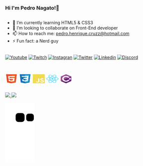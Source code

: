 <!--
**pedronagato/pedronagato** is a ✨ _special_ ✨ repository because its `README.md` (this file) appears on your GitHub profile.

Here are some ideas to get you started:

- 🔭 I’m currently working on ...
- 🌱 I’m currently learning ...
- 👯 I’m looking to collaborate on ...
- 🤔 I’m looking for help with ...
- 💬 Ask me about ...
- 📫 How to reach me: ...
- 😄 Pronouns: ...
- ⚡ Fun fact: ...
-->

### Hi I'm Pedro Nagato!🖖

##
- 🌱 I’m currently learning HTML5 & CSS3
- 👯 I’m looking to collaborate on Front-End developer
- 📫 How to reach me:  pedro.henrique.cruzz@hotmail.com
- ⚡ Fun fact:  a Nerd guy

##
[![Youtube](https://img.shields.io/badge/YouTube-FF0000?style=for-the-badge&logo=youtube&logoColor=white)](https://www.youtube.com/)     [![Twitch](https://img.shields.io/badge/Twitch-9146FF?style=for-the-badge&logo=twitch&logoColor=white)](https://www.youtube.com/)     [![Instagran](https://img.shields.io/badge/Instagram-E4405F?style=for-the-badge&logo=instagram&logoColor=white)](https://www.instagram.com/pedro_nagato/)     [![Twitter](https://img.shields.io/badge/Twitter-1DA1F2?style=for-the-badge&logo=twitter&logoColor=white)](https://twitter.com/PNagato)     [![Linkedin](https://img.shields.io/badge/LinkedIn-0077B5?style=for-the-badge&logo=linkedin&logoColor=whitehttps://img.shields.io/badge/LinkedIn-0077B5?style=for-the-badge&logo=linkedin&logoColor=white)](https://www.linkedin.com/in/pedro-henrique-da-cruz-054b8b198/)     [![Discord](https://img.shields.io/badge/Discord-7289DA?style=for-the-badge&logo=discord&logoColor=white)](https://discord.com/channels/@me/381152535014277130)


##

<div style="display: inline_block"><br>
  
 
  
  <img align="center" alt="Rafa-HTML" height="30" width="40" src="https://raw.githubusercontent.com/devicons/devicon/master/icons/html5/html5-original.svg">
  <img align="center" alt="Rafa-CSS" height="30" width="40" src="https://raw.githubusercontent.com/devicons/devicon/master/icons/css3/css3-original.svg">
  <img align="center" alt="Rafa-Js" height="30" width="40" src="https://raw.githubusercontent.com/devicons/devicon/master/icons/javascript/javascript-plain.svg">
  <img align="center" alt="Rafa-React" height="30" width="40" src="https://raw.githubusercontent.com/devicons/devicon/master/icons/react/react-original.svg">
  <img align="center" alt="Rafa-Csharp" height="30" width="40" src="https://raw.githubusercontent.com/devicons/devicon/master/icons/csharp/csharp-original.svg">
  <!--<img align="right" alt="Rafa-pic" height="150" style="border-radius:50px;"--> 
</div>


##
<div align="left">
  <a href="https://github.com/pedronagato">
  <img height="180em" src="https://github-readme-stats.vercel.app/api?username=pedronagato&show_icons=true&theme=dracula&include_all_commits=true&count_private=true"/>
  <img height="180em" src="https://github-readme-stats.vercel.app/api/top-langs/?username=pedronagato&layout=compact&langs_count=7&theme=dracula"/>

   
  ![Snake animation](https://github.com/rafaballerini/rafaballerini/blob/output/github-contribution-grid-snake.svg)
 
</div>
